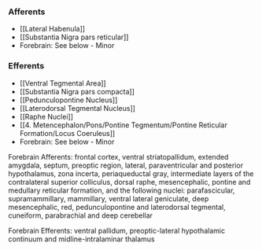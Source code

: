 ### Afferents
- [[Lateral Habenula]]
- [[Substantia Nigra pars reticular]]
- Forebrain: See below - Minor
### Efferents
- [[Ventral Tegmental Area]]
- [[Substantia Nigra pars compacta]]
- [[Pedunculopontine Nucleus]]
- [[Laterodorsal Tegmental Nucleus]]
- [[Raphe Nuclei]]
- [[4. Metencephalon/Pons/Pontine Tegmentum/Pontine Reticular Formation/Locus Coeruleus]]
- Forebrain: See below - Minor


Forebrain Afferents: frontal cortex, ventral striatopallidum, extended amygdala, septum, preoptic region, lateral, paraventricular and posterior hypothalamus, zona incerta, periaqueductal gray, intermediate layers of the contralateral superior colliculus, dorsal raphe, mesencephalic, pontine and medullary reticular formation, and the following nuclei: parafascicular, supramammillary, mammillary, ventral lateral geniculate, deep mesencephalic, red, pedunculopontine and laterodorsal tegmental, cuneiform, parabrachial and deep cerebellar

Forebrain Efferents: ventral pallidum, preoptic-lateral hypothalamic continuum and midline-intralaminar thalamus
